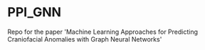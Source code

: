 # PPI_GNN
Repo for the paper 'Machine Learning Approaches for Predicting Craniofacial Anomalies with Graph Neural Networks'
